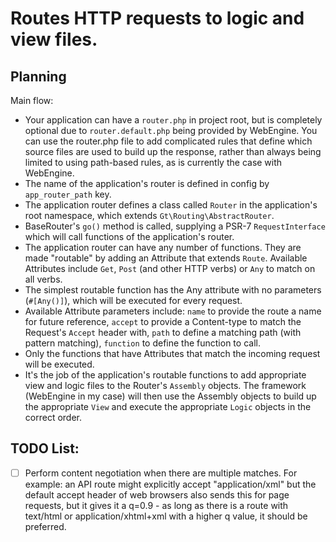 Routes HTTP requests to logic and view files.
=============================================

Planning
--------

Main flow:

+ Your application can have a `router.php` in project root, but is completely optional due to `router.default.php` being provided by WebEngine. You can use the router.php file to add complicated rules that define which source files are used to build up the response, rather than always being limited to using path-based rules, as is currently the case with WebEngine. 
+ The name of the application's router is defined in config by `app_router_path` key.
+ The application router defines a class called `Router` in the application's root namespace, which extends `Gt\Routing\AbstractRouter`.
+ BaseRouter's `go()` method is called, supplying a PSR-7 `RequestInterface` which will call functions of the application's router.
+ The application router can have any number of functions. They are made "routable" by adding an Attribute that extends `Route`. Available Attributes include `Get`, `Post` (and other HTTP verbs) or `Any` to match on all verbs.
+ The simplest routable function has the Any attribute with no parameters (`#[Any()]`), which will be executed for every request.
+ Available Attribute parameters include: `name` to provide the route a name for future reference, `accept` to provide a Content-type to match the Request's `Accept` header with, `path` to define a matching path (with pattern matching), `function` to define the function to call.
+ Only the functions that have Attributes that match the incoming request will be executed.
+ It's the job of the application's routable functions to add appropriate view and logic files to the Router's `Assembly` objects. The framework (WebEngine in my case) will then use the Assembly objects to build up the appropriate `View` and execute the appropriate `Logic` objects in the correct order.

TODO List:
----------

+ [ ] Perform content negotiation when there are multiple matches. For example: an API route might explicitly accept "application/xml" but the default accept header of web browsers also sends this for page requests, but it gives it a q=0.9 - as long as there is a route with text/html or application/xhtml+xml with a higher q value, it should be preferred.

